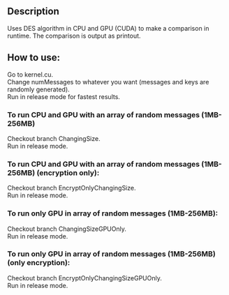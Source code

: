 ## Description
Uses DES algorithm in CPU and GPU (CUDA) to make a comparison in runtime. The comparison is output as printout.
## How to use:
Go to kernel.cu.\
Change numMessages to whatever you want (messages and keys are randomly generated).\
Run in release mode for fastest results.

### To run CPU and GPU with an array of random messages (1MB-256MB)
Checkout branch ChangingSize.\
Run in release mode.


### To run CPU and GPU with an array of random messages (1MB-256MB) (encryption only):
Checkout branch EncryptOnlyChangingSize.\
Run in release mode.

### To run only GPU in array of random messages (1MB-256MB):
Checkout branch ChangingSizeGPUOnly.\
Run in release mode.

### To run only GPU in array of random messages (1MB-256MB) (only encryption):
Checkout branch EncryptOnlyChangingSizeGPUOnly.\
Run in release mode.

